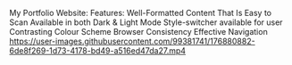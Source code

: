 My Portfolio Website:
Features:
Well-Formatted Content That Is Easy to Scan
Available in both Dark & Light Mode
Style-switcher available for user
Contrasting Colour Scheme
Browser Consistency
Effective Navigation
https://user-images.githubusercontent.com/99381741/176880882-6de8f269-1d73-4178-bd49-a516ed47da27.mp4
